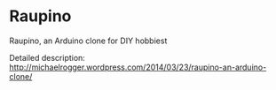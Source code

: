 Raupino
=======
Raupino, an Arduino clone for DIY hobbiest

Detailed description: http://michaelrogger.wordpress.com/2014/03/23/raupino-an-arduino-clone/
